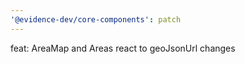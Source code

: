 ```yaml
---
'@evidence-dev/core-components': patch
---
```


feat: AreaMap and Areas react to geoJsonUrl changes
